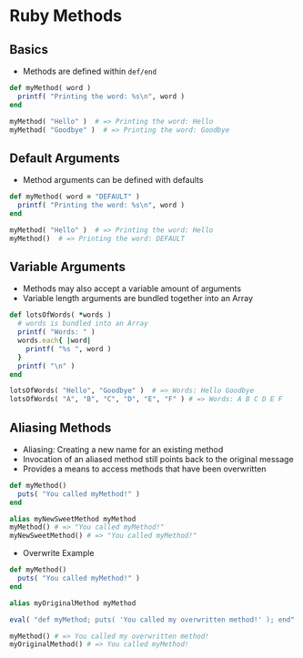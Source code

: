 # Ruby Methods

## Basics
* Methods are defined within `def/end`
```ruby
def myMethod( word )
  printf( "Printing the word: %s\n", word )
end

myMethod( "Hello" )  # => Printing the word: Hello
myMethod( "Goodbye" )  # => Printing the word: Goodbye
```
## Default Arguments
* Method arguments can be defined with defaults
```ruby
def myMethod( word = "DEFAULT" )
  printf( "Printing the word: %s\n", word )
end

myMethod( "Hello" )  # => Printing the word: Hello
myMethod()  # => Printing the word: DEFAULT
```

## Variable Arguments
* Methods may also accept a variable amount of arguments
* Variable length arguments are bundled together into an Array
```ruby
def lotsOfWords( *words )
  # words is bundled into an Array
  printf( "Words: " )
  words.each{ |word|
    printf( "%s ", word )
  }
  printf( "\n" )
end

lotsOfWords( "Hello", "Goodbye" )  # => Words: Hello Goodbye
lotsOfWords( "A", "B", "C", "D", "E", "F" ) # => Words: A B C D E F
```

## Aliasing Methods
* Aliasing: Creating a new name for an existing method
* Invocation of an aliased method still points back to the original message
* Provides a means to access methods that have been overwritten
```ruby
def myMethod()
  puts( "You called myMethod!" )
end

alias myNewSweetMethod myMethod
myMethod() # => "You called myMethod!"
myNewSweetMethod() # => "You called myMethod!"
```

* Overwrite Example
```ruby
def myMethod()
  puts( "You called myMethod!" )
end

alias myOriginalMethod myMethod

eval( "def myMethod; puts( 'You called my overwritten method!' ); end" )

myMethod() # => You called my overwritten method!
myOriginalMethod() # => You called myMethod!
```
